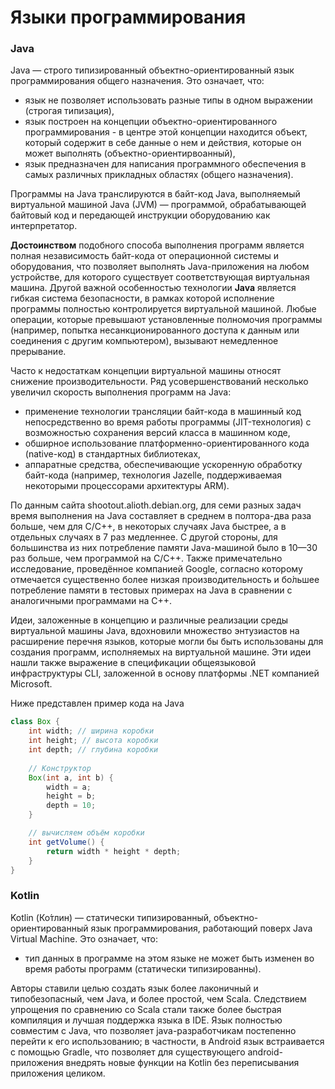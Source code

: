 # Языки программирования

### Java

Java — строго типизированный объектно-ориентированный язык программирования общего назначения. Это означает, что:

* язык не позволяет использовать разные типы в одном выражении \(строгая типизация\),
* язык построен на концепции объектно-ориентированного программирования - в центре этой концепции находится объект, который содержит в себе данные о нем и действия, которые он может выполнять \(объектно-ориентирвоанный\),
* язык предназначен для написания программного обеспечения в самых различных прикладных областях \(общего назначения\).

Программы на Java транслируются в байт-код Java, выполняемый виртуальной машиной Java \(JVM\) — программой, обрабатывающей байтовый код и передающей инструкции оборудованию как интерпретатор.

**Достоинством** подобного способа выполнения программ является полная независимость байт-кода от операционной системы и оборудования, что позволяет выполнять Java-приложения на любом устройстве, для которого существует соответствующая виртуальная машина. Другой важной особенностью технологии **Java** является гибкая система безопасности, в рамках которой исполнение программы полностью контролируется виртуальной машиной. Любые операции, которые превышают установленные полномочия программы \(например, попытка несанкционированного доступа к данным или соединения с другим компьютером\), вызывают немедленное прерывание.

Часто к недостаткам концепции виртуальной машины относят снижение производительности. Ряд усовершенствований несколько увеличил скорость выполнения программ на Java:

* применение технологии трансляции байт-кода в машинный код непосредственно во время работы программы \(JIT-технология\) с возможностью сохранения версий класса в машинном коде,
* обширное использование платформенно-ориентированного кода \(native-код\) в стандартных библиотеках,
* аппаратные средства, обеспечивающие ускоренную обработку байт-кода \(например, технология Jazelle, поддерживаемая некоторыми процессорами архитектуры ARM\).

По данным сайта shootout.alioth.debian.org, для семи разных задач время выполнения на Java составляет в среднем в полтора-два раза больше, чем для C/C++, в некоторых случаях Java быстрее, а в отдельных случаях в 7 раз медленнее. С другой стороны, для большинства из них потребление памяти Java-машиной было в 10—30 раз больше, чем программой на C/C++. Также примечательно исследование, проведённое компанией Google, согласно которому отмечается существенно более низкая производительность и бо́льшее потребление памяти в тестовых примерах на Java в сравнении с аналогичными программами на C++.

Идеи, заложенные в концепцию и различные реализации среды виртуальной машины Java, вдохновили множество энтузиастов на расширение перечня языков, которые могли бы быть использованы для создания программ, исполняемых на виртуальной машине. Эти идеи нашли также выражение в спецификации общеязыковой инфраструктуры CLI, заложенной в основу платформы .NET компанией Microsoft.

Ниже представлен пример кода на Java

```java
class Box {
    int width; // ширина коробки
    int height; // высота коробки
    int depth; // глубина коробки
	
    // Конструктор
    Box(int a, int b) {
        width = a;
        height = b;
        depth = 10;
    }

    // вычисляем объём коробки
    int getVolume() {
    	return width * height * depth;
    }
}
```

### Kotlin

Kotlin \(Ко́тлин\) — статически типизированный, объектно-ориентированный язык программирования, работающий поверх Java Virtual Machine. Это означает, что:

* тип данных в программе на этом языке не может быть изменен во время работы программ \(статически типизированны\).

Авторы ставили целью создать язык более лаконичный и типобезопасный, чем Java, и более простой, чем Scala. Следствием упрощения по сравнению со Scala стали также более быстрая компиляция и лучшая поддержка языка в IDE. Язык полностью совместим с Java, что позволяет java-разработчикам постепенно перейти к его использованию; в частности, в Android язык встраивается с помощью Gradle, что позволяет для существующего android-приложения внедрять новые функции на Kotlin без переписывания приложения целиком.

